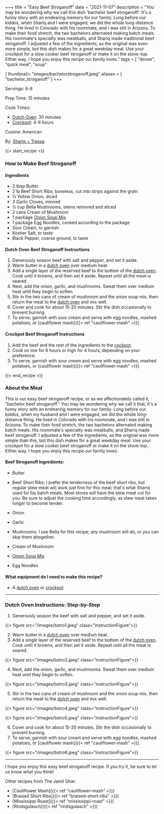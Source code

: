 +++
title = "Easy Beef Stroganoff"
date = "2021-11-07"
description = "You may be wondering why we call this dish 'bachelor beef stroganoff'. It's a funny story with an endearing memory for our family. Long before our kiddos, when Shariq and I were engaged, we did the whole long-distance thing. He lived in Colorado with his roommate, and I was still in Arizona. To make their food stretch, the two bachelors alternated making batch meals. His roommate's specialty was meatballs, and Shariq made traditional beef stroganoff. I adjusted a few of the ingredients, as the original was even more simple, but this dish makes for a great weekday meal. Use your crockpot for a slow cooker beef stroganoff or make it on the stove-top. Either way, I hope you enjoy this recipe our family loves."
tags = [
    "dinner",
    "quick meal",
    "soup"

]
thumbnail= "images/bachelorstroganoff.jpeg"
aliases = [
"bachelor_stroganoff"
]
+++

Servings: 6-8 <!--more-->

Prep Time: 15 minutes 

Cook Times: 

* [Dutch Oven](https://amzn.to/3qf0Yfz): 30 minutes 
* [Crockpot](https://amzn.to/3qetMos): 4-6 hours

Cuisine: American 

By: [Shariq + Tressa](https://www.jamilghar.com/about/)

{{< start_recipe >}}

### How to Make Beef Stroganoff 

#### Ingredients  
 
* 2 tbsp Butter
* 2 lb Beef Short Ribs, boneless, cut into strips against the grain 
* ½ Yellow Onion, diced 
* 3 Garlic Cloves, minced 
* ½ cup Bella Mushrooms, stems removed and sliced 
* 2 cans Cream of Mushroom 
* 1 package [Onion Soup Mix](https://amzn.to/3GXCZY9)
* 1 package Egg Noodles, cooked according to the package
* Sour Cream, to garnish
* Kosher Salt, to taste 
* Black Pepper, coarse ground, to taste

#### Dutch Oven Beef Stroganoff Instructions  

1. Generously season beef with salt and pepper, and set it aside. 
2. Warm butter in a [dutch oven](https://amzn.to/3qf0Yfz) over medium heat. 
3. Add a single layer of the reserved beef to the bottom of the [dutch oven](https://amzn.to/3qf0Yfz). Cook until it browns, and then set it aside. Repeat until all the meat is seared.  
4. Next, add the onion, garlic, and mushrooms. Sweat them over medium heat until they begin to soften. 
5. Stir in the two cans of cream of mushroom and the onion soup mix, then return the meat to the [dutch oven](https://amzn.to/3qf0Yfz) and mix well.  
6. Cover and cook for about 15-20 minutes. Stir the dish occasionally to prevent burning. 
7. To serve, garnish with sour cream and serve with egg noodles, mashed potatoes, or [cauliflower mash]({{< ref "cauliflower-mash" >}}). 

#### Crockpot Beef Stroganoff Instructions 

1. Add the beef and the rest of the ingredients to the [cockpot](https://amzn.to/3qetMos). 
2. Cook on low for 6 hours or high for 4 hours, depending on your preference.
3. To serve, garnish with sour cream and serve with egg noodles, mashed potatoes, or [cauliflower mash]({{< ref "cauliflower-mash" >}}). 

{{< end_recipe >}}

### About the Meal 
This is our easy beef stroganoff recipe, or as we affectionately called it, "bachelor beef stroganoff." You may be wondering why we call it that; it's a funny story with an endearing memory for our family. Long before our kiddos, when my husband and I were engaged, we did the whole long-distance thing. He lived in Colorado with his roommate, and I was still in Arizona. To make their food stretch, the two bachelors alternated making batch meals. His roommate's specialty was meatballs, and Shariq made beef stroganoff. I adjusted a few of the ingredients, as the original was more simple than this, but this dish makes for a great weekday meal. Use your crockpot for a slow cooker beef stroganoff or make it on the stove-top. Either way, I hope you enjoy this recipe our family loves.

#### Beef Stroganoff Ingredients:

* Butter 

* Beef Short Ribs: I prefer the tenderness of the beef short ribs, but regular stew meat will work just fine for this meal; that's what Shariq used for his batch meals. Most stores will have the stew meat cut for you. Be sure to adjust the cooking time accordingly, as stew meat takes longer to become tender. 

* Onion 

* Garlic 

* Mushrooms: I use Bella for this recipe; any mushroom will do, or you can skip them altogether. 

* Cream of Mushroom 

* [Onion Soup Mix](https://amzn.to/3GXCZY9)

* Egg Noodles 

#### What equipment do I need to make this recipe?

* A [dutch oven](https://amzn.to/3qf0Yfz) or [crockpot](https://amzn.to/3qetMos)

----

### Dutch Oven Instructions: Step-by-Step 

1. Generously season the beef with salt and pepper, and set it aside. 

{{< figure src="/images/bstro1.jpeg" class="instructionFigure">}}

2. Warm butter in a [dutch oven](https://amzn.to/3qf0Yfz) over medium heat. 
3. Add a single layer of the reserved beef to the bottom of the [dutch oven](https://amzn.to/3qf0Yfz). Cook until it browns, and then set it aside. Repeat until all the meat is seared.  

{{< figure src="/images/bstro2.jpeg" class="instructionFigure">}}

4. Next, add the onion, garlic, and mushrooms. Sweat them over medium heat until they begin to soften. 

{{< figure src="/images/bstro3.jpeg" class="instructionFigure">}}

5. Stir in the two cans of cream of mushroom and the onion soup mix, then return the meat to the [dutch oven](https://amzn.to/3qf0Yfz) and mix well.  

{{< figure src="/images/bstro4.jpeg" class="instructionFigure">}}

{{< figure src="/images/bstro5.jpeg" class="instructionFigure">}}

6. Cover and cook for about 15-20 minutes. Stir the dish occasionally to prevent burning. 
7. To serve, garnish with sour cream and serve with egg noodles, mashed potatoes, or [cauliflower mash]({{< ref "cauliflower-mash" >}}). 

{{< figure src="/images/bstro6.jpeg" class="instructionFigure">}}

----

I hope you enjoy this easy beef stroganoff recipe. If you try it, be sure to let us know what you think!

Other recipes from The Jamil Ghar:

* [Cauliflower Mash]({{< ref "cauliflower-mash" >}}) 
* [Braised Short Ribs]({{< ref "braised-short-ribs" >}})
* [Mississippi Roast]({{< ref "mississippi-roast" >}})
* [Rindsgulasch]({{< ref "rindsgulasch" >}})
